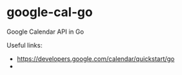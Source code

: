 # google-cal-go
Google Calendar API in Go


Useful links:

- https://developers.google.com/calendar/quickstart/go
- 

